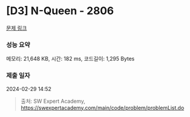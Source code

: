 # [D3] N-Queen - 2806 

[문제 링크](https://swexpertacademy.com/main/code/problem/problemDetail.do?contestProbId=AV7GKs06AU0DFAXB) 

### 성능 요약

메모리: 21,648 KB, 시간: 182 ms, 코드길이: 1,295 Bytes

### 제출 일자

2024-02-29 14:52



> 출처: SW Expert Academy, https://swexpertacademy.com/main/code/problem/problemList.do